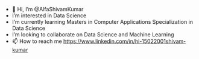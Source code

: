 - 👋 Hi, I’m @AlfaShivamKumar
-  I’m interested in Data Science 
-  I’m currently learning Masters in Computer Applications Specialization in Data Science
-  I’m looking to collaborate on Data Science and Machine Learning
- 📫 How to reach me https://www.linkedin.com/in/hi-15022001shivam-kumar

<!---
AlfaShivamKumar/AlfaShivamKumar is a ✨ special ✨ repository because its `README.md` (this file) appears on your GitHub profile.
You can click the Preview link to take a look at your changes.
--->
